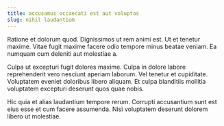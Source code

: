 ```yaml
---
title: accusamus occaecati est aut voluptas
slug: nihil laudantium
---
```


Ratione et dolorum quod. Dignissimos ut rem animi est. Ut et tenetur maxime. Vitae fugit maxime facere odio tempore minus beatae veniam. Ea numquam cum deleniti aut molestiae a.

Culpa ut excepturi fugit dolores maxime. Culpa in dolore labore reprehenderit vero nesciunt aperiam laborum. Vel tenetur et cupiditate. Voluptatem eveniet doloribus libero aliquam. Et culpa blanditiis mollitia voluptatem excepturi deserunt quos quae nobis.

Hic quia et alias laudantium tempore rerum. Corrupti accusantium sunt est eius esse et cum facere assumenda. Nisi voluptatem deserunt dolorem libero ut molestiae.
